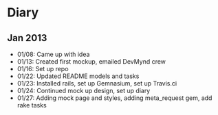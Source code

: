 # Diary

## Jan 2013

* 01/08: Came up with idea
* 01/13: Created first mockup, emailed DevMynd crew
* 01/16: Set up repo
* 01/22: Updated README models and tasks
* 01/23: Installed rails, set up Gemnasium, set up Travis.ci
* 01/24: Continued mock up design, set up diary
* 01/27: Adding mock page and styles, adding meta_request gem, add rake tasks